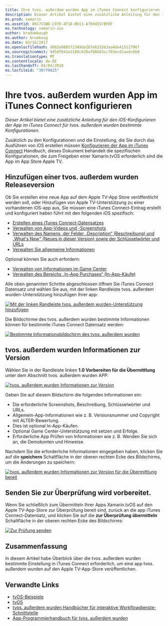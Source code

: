 ```yaml
---
title: Ihre tvos. außerdem wurden App im iTunes Connect konfigurieren
description: Dieser Artikel bietet eine zusätzliche Anleitung für den iOS-Konfigurieren der App im iTunes Connect für tvos. außerdem wurden bestimmte Konfigurationen.
ms.prod: xamarin
ms.assetid: 86C7C5BD-C97D-4F1D-B611-A7694557BFDF
ms.technology: xamarin-ios
author: bradumbaugh
ms.author: brumbaug
ms.date: 03/16/2017
ms.openlocfilehash: d082a980572349da1b7e6155b3aa4de41512796f
ms.sourcegitcommit: 945df041e2180cb20af08b83cc703ecd1aedc6b0
ms.translationtype: MT
ms.contentlocale: de-DE
ms.lasthandoff: 04/04/2018
ms.locfileid: "30779825"
---
```

# <a name="configure-your-tvos-app-in-itunes-connect"></a>Ihre tvos. außerdem wurden App im iTunes Connect konfigurieren

_Dieser Artikel bietet eine zusätzliche Anleitung für den iOS-Konfigurieren der App im iTunes Connect für tvos. außerdem wurden bestimmte Konfigurationen._


Zusätzlich zu den Konfigurationen und die Einstellung, die Sie durch das Ausführen von iOS erstellen müssen [Konfigurieren der App im iTunes Connect](~/ios/deploy-test/app-distribution/app-store-distribution/itunesconnect.md) Handbuch, dieses Dokument behandelt die spezifischen Konfigurationen, die zum Freigeben einer Xamarin.tvOS erforderlich sind die App im App Store Apple TV.

<a name="Adding-a-tvOS-Release-Version" />

## <a name="adding-a-tvos-release-version"></a>Hinzufügen einer tvos. außerdem wurden Releaseversion

Ob Sie erstellen eine neue App auf dem Apple TV-App Store veröffentlicht werden soll, oder Hinzufügen von Apple TV-Unterstützung zu einer vorhandenen iOS-app aus, Sie müssen eine iTunes Connect-Eintrag erstellt und konfiguriert haben führt mit den folgenden iOS spezifisch:

- [Erstellen eines iTunes Connect-Datensatzes](~/ios/deploy-test/app-distribution/app-store-distribution/itunesconnect.md#creating)
- [Verwalten von App-Videos und -Screenshots](~/ios/deploy-test/app-distribution/app-store-distribution/itunesconnect.md#managing)
- [Verwalten des Namens, der Felder „Description“ (Beschreibung) und „What's New“ (Neues in dieser Version) sowie der Schlüsselwörter und URLs](~/ios/deploy-test/app-distribution/app-store-distribution/itunesconnect.md#metadata)
- [Verwalten Sie allgemeine Informationen](~/ios/deploy-test/app-distribution/app-store-distribution/itunesconnect.md#general)

Optional können Sie auch erfordern:

- [Verwalten von Informationen im Game Center](~/ios/deploy-test/app-distribution/app-store-distribution/itunesconnect.md#game-center)
- [Verwalten des Bereichs „In-App Purchases“ (In-App-Käufe)](~/ios/deploy-test/app-distribution/app-store-distribution/itunesconnect.md#iap)

Alle oben genannten Schritte abgeschlossen öffnen Sie iTunes Connect Datensatz und wählen Sie aus, mit der linken Randleiste tvos. außerdem wurden-Unterstützung hinzufügen Ihrer app:

[![](itunes-connect-images/connect01.png "Mit der linken Randleiste tvos. außerdem wurden-Unterstützung hinzufügen")](itunes-connect-images/connect01.png#lightbox)

Die Bildschirme des tvos. außerdem wurden bestimmte Informationen können für bestimmte iTunes Connect Datensatz werden:

[![](itunes-connect-images/connect02.png "Bestimmte Informationsbildschirm des tvos. außerdem wurden")](itunes-connect-images/connect02.png#lightbox)

<a name="tvOS-Version-Information" />

## <a name="tvos-version-information"></a>tvos. außerdem wurden Informationen zur Version

Wählen Sie in der Randleiste linken **1.0 Vorbereiten für die Übermittlung** unter dem Abschnitt tvos. außerdem wurden APP:

[![](itunes-connect-images/connect03.png "tvos. außerdem wurden Informationen zur Version")](itunes-connect-images/connect03.png#lightbox)

Geben Sie auf diesem Bildschirm die folgenden Informationen ein:

- Die erforderliche Screenshots, Beschreibung, Schlüsselwörter und URLs.
- Allgemein-App-Informationen wie z. B. Versionsnummer und Copyright mit ALTER-Bewertung.
- Dies ist optional In-App-Käufen.
- Optional Game Center-Unterstützung mit setzen und Erfolge.
- Erforderliche App Prüfen von Informationen wie z. B. Wenden Sie sich an, die Demokonten und Hinweise.

Nachdem Sie die erforderliche Informationen eingegeben haben, klicken Sie auf die **speichern** Schaltfläche in der oberen rechten Ecke des Bildschirms, um die Änderungen zu speichern:

[![](itunes-connect-images/connect04.png "tvos. außerdem wurden Informationen zur Version für die Übermittlung bereit")](itunes-connect-images/connect04.png#lightbox)

<a name="Submitting-for-Review" />

## <a name="preparing-to-submit-for-review"></a>Senden Sie zur Überprüfung wird vorbereitet.

Wenn Sie schließlich zum Übermitteln Ihrer Apps Xamarin.tvOS auf den Apple TV-App-Store zur Überprüfung bereit sind, zurück an die app iTunes Connect-Datensatz, und klicken Sie auf die **zur Überprüfung übermitteln** Schaltfläche in der oberen rechten Ecke des Bildschirms:

[![](itunes-connect-images/connect05.png "Zur Prüfung senden")](itunes-connect-images/connect05.png#lightbox)

<a name="Summary" />

## <a name="summary"></a>Zusammenfassung

In diesem Artikel habe Überblick über die tvos. außerdem wurden bestimmte Einstellung in iTunes Connect erforderlich, um eine app tvos. außerdem wurden auf den Apple TV-App-Store veröffentlichen.



## <a name="related-links"></a>Verwandte Links

- [tvOS-Beispiele](https://developer.xamarin.com/samples/tvos/all/)
- [tvOS](https://developer.apple.com/tvos/)
- [tvos. außerdem wurden Handbücher für interaktive Workflowdienste-Schnittstelle](https://developer.apple.com/tvos/human-interface-guidelines/)
- [App-Programmierhandbuch für tvos. außerdem wurden](https://developer.apple.com/library/prerelease/tvos/documentation/General/Conceptual/AppleTV_PG/)
